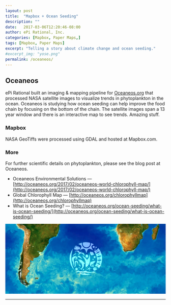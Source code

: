 ```yaml
---
layout: post
title:  "Mapbox + Ocean Seeding"
description: ""
date:   2017-03-06T12:20:46-08:00
author: ePi Rational, Inc.
categories: [Mapbox, Paper Maps,]
tags: [Mapbox, Paper Maps]
excerpt: "Telling a story about climate change and ocean seeding."
#excerpt_img: "yose.png"
permalink: /oceaneos/
---
```


## Oceaneos
ePi Rational built an imaging & mapping pipeline for [Oceaneos.org](http://Oceaneos.org) that processed NASA satellite images to visualize trends in phytoplankton in the ocean.  Oceaneos is studying how ocean seeding can help improve the food chain by focusing on the bottom of the chain.  The satellite images span a 13 year window and there is an interactive map to see trends.  Amazing stuff.  

### Mapbox
NASA GeoTiffs were processed using GDAL and hosted at Mapbox.com.

### More
For further scientific details on phytoplankton, please see the blog post at Oceaneos.

* Oceaneos Environmental Solutions — [http://oceaneos.org/2017/02/oceaneos-world-chlorophyll-map/](http://oceaneos.org/2017/02/oceaneos-world-chlorophyll-map/)
* Global Chlorophyll Map — [http://oceaneos.org/chlorophyllmap](http://oceaneos.org/chlorophyllmap)
* What is Ocean Seeding? — [http://oceaneos.org/ocean-seeding/what-is-ocean-seeding/](http://oceaneos.org/ocean-seeding/what-is-ocean-seeding/)



[![Oceaneos](/assets/img/oceaneos.jpg)][1]

-----
[1]:      http://oceaneos.org/2017/02/oceaneos-world-chlorophyll-map/

[tsg]:  http://www.timestampgenerator.com
